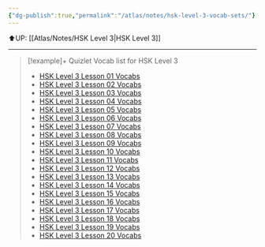 ```yaml
---
{"dg-publish":true,"permalink":"/atlas/notes/hsk-level-3-vocab-sets/"}
---
```


⬆️UP: [[Atlas/Notes/HSK Level 3\|HSK Level 3]]

---

> [!example]+ Quizlet Vocab list for HSK Level 3
> - [HSK Level 3 Lesson 01 Vocabs](https://quizlet.com/my/1057237096/hsk-level-3-lesson-01-flash-cards/?i=1vbzw5&x=1jqt)
> - [HSK Level 3 Lesson 02 Vocabs](https://quizlet.com/my/1057237632/hsk-level-3-lesson-02-flash-cards/?i=1vbzw5&x=1jqt)
> - [HSK Level 3 Lesson 03 Vocabs](https://quizlet.com/my/1060386713/hsk-level-3-lesson-03-flash-cards/?i=1vbzw5&x=1jqt)
> - [HSK Level 3 Lesson 04 Vocabs](https://quizlet.com/my/1060387175/hsk-level-3-lesson-04-flash-cards/?i=1vbzw5&x=1jqt)
> - [HSK Level 3 Lesson 05 Vocabs](https://quizlet.com/my/1060387542/hsk-level-3-lesson-05-flash-cards/?i=1vbzw5&x=1jqt)
> - [HSK Level 3 Lesson 06 Vocabs](https://quizlet.com/my/1060387866/hsk-level-3-lesson-06-flash-cards/?i=1vbzw5&x=1jqt)
> - [HSK Level 3 Lesson 07 Vocabs](https://quizlet.com/my/1060388194/hsk-level-3-lesson-07-flash-cards/?i=1vbzw5&x=1jqt)
> - [HSK Level 3 Lesson 08 Vocabs](https://quizlet.com/my/1060388551/hsk-level-3-lesson-08-flash-cards/?i=1vbzw5&x=1jqt)
> - [HSK Level 3 Lesson 09 Vocabs](https://quizlet.com/my/1060388847/hsk-level-3-lesson-09-flash-cards/?i=1vbzw5&x=1jqt)
> -  [HSK Level 3 Lesson 10 Vocabs](https://quizlet.com/my/1060389161/hsk-level-3-lesson-10-flash-cards/?i=1vbzw5&x=1jqt)
> - [HSK Level 3 Lesson 11 Vocabs](https://quizlet.com/my/1060389464/hsk-level-3-lesson-11-flash-cards/?i=1vbzw5&x=1jqt)
> - [HSK Level 3 Lesson 12 Vocabs](https://quizlet.com/my/1060389860/hsk-level-3-lesson-12-flash-cards/?i=1vbzw5&x=1jqt)
> - [HSK Level 3 Lesson 13 Vocabs](https://quizlet.com/my/1060390139/hsk-level-3-lesson-13-flash-cards/?i=1vbzw5&x=1jqt)
> - [HSK Level 3 Lesson 14 Vocabs](https://quizlet.com/my/1060390473/hsk-level-3-lesson-14-flash-cards/?i=1vbzw5&x=1jqt)
> - [HSK Level 3 Lesson 15 Vocabs](https://quizlet.com/my/1060390720/hsk-level-3-lesson-15-flash-cards/?i=1vbzw5&x=1jqt)
> - [HSK Level 3 Lesson 16 Vocabs](https://quizlet.com/my/1060391113/hsk-level-3-lesson-16-flash-cards/?i=1vbzw5&x=1jqt)
> - [HSK Level 3 Lesson 17 Vocabs](https://quizlet.com/my/1060391440/hsk-level-3-lesson-17-flash-cards/?i=1vbzw5&x=1jqt)
> - [HSK Level 3 Lesson 18 Vocabs](https://quizlet.com/my/1060391808/hsk-level-3-lesson-18-flash-cards/?i=1vbzw5&x=1jqt)
> - [HSK Level 3 Lesson 19 Vocabs](https://quizlet.com/my/1060392127/hsk-level-3-lesson-19-flash-cards/?i=1vbzw5&x=1jqt)
> - [HSK Level 3 Lesson 20 Vocabs](https://quizlet.com/my/1060392455/hsk-level-3-lesson-20-flash-cards/?i=1vbzw5&x=1jqt)